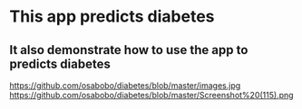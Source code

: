 # This app predicts diabetes
## It also demonstrate how to use the app to predicts diabetes
https://github.com/osabobo/diabetes/blob/master/images.jpg
https://github.com/osabobo/diabetes/blob/master/Screenshot%20(115).png
